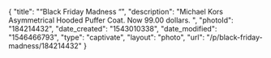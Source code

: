 {
    "title": "“Black Friday Madness “",
    "description": "Michael Kors Asymmetrical Hooded Puffer Coat. Now 99.00 dollars. ",
    "photoId": "184214432",
    "date_created": "1543010338",
    "date_modified": "1546466793",
    "type": "captivate",
    "layout": "photo",
    "url": "\/p\/black-friday-madness\/184214432"
}
